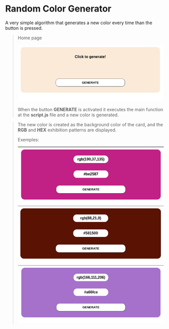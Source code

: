 # Random Color Generator

A very simple algorithm that generates a new color every time than the button is pressed.
> Home page
>
><img src="img/home.png"/>
>
>When the button **GENERATE** is activated it executes the main function at the **script.js** file and a new color is generated.

>The new color is created as the background color of the card, and the **RGB** and **HEX** exhibition patterns are displayed.
>
>Exemples:
>
><img src="img/gen1.png"/>
><img src="img/gen2.png"/>
><img src="img/gen3.png"/>
